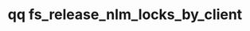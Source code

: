 ---
category: fs
command: fs_release_nlm_locks_by_client
optional_options:
- alternate: []
  help: This command can cause corruption, add this flag to release lock
  name: --force
  required: false
- alternate: []
  help: Client hostname
  name: --name
  required: false
- alternate: []
  help: Client IP address
  name: --address
  required: false
permalink: /qq-cli-command-guide/fs/fs_release_nlm_locks_by_client.html
positional_options: []
sidebar: qq_cli_command_reference_sidebar
summary: This section explains how to use the <code>qq fs_release_nlm_locks_by_client</code>
  command.
synopsis: "Release NLM byte range locks held by client. This method\n    releases\
  \ all locks held by a particular client. This is dangerous, and\n    should only\
  \ be used after confirming that the client is dead."
title: qq fs_release_nlm_locks_by_client
usage: qq fs_release_nlm_locks_by_client [-h] [--force] [--name NAME] [--address ADDRESS]
zendesk_source: qq CLI Command Guide

---